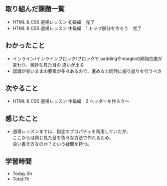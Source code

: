 ## 取り組んだ課題一覧
- HTML & CSS 道場レッスン 初級編　完了
- HTML & CSS 道場レッスン 中級編　1.トップ部分を作ろう　完了

## わかったこと
- インライン/インラインブロック/ブロックで
paddingやmarginの開始位置が変わり、微妙な見た目の
違いが出る
- 認識が甘いままの要素が多々あるので、進めると同時に振り返りを行うべき

## 次やること
- HTML & CSS 道場レッスン 中級編　2.ヘッダーを作ろう～

## 感じたこと
- 道場レッスンまでは、指定のプロパティを利用していたが、  
ここからは同じ見た目を色々な方法で作れるため、  
良い書き方なのか？という疑問を持つ。

## 学習時間
- Today:3h
- Total:7h
